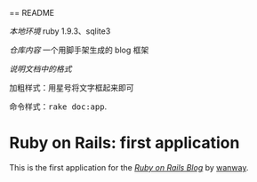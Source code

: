 == README

*本地环境*
ruby 1.9.3、sqlite3

*仓库内容*
一个用脚手架生成的 blog 框架

*说明文档中的格式*

加粗样式：用星号将文字框起来即可

命令样式：<tt>rake doc:app</tt>.

# Ruby on Rails: first application

This is the first application for the
[*Ruby on Rails Blog*](http://wanway.herokuapp.com/)
by [wanway](wanway0311@gmail.com).